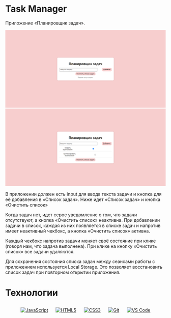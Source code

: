 # Task Manager

Приложение «Планировщик задач».

<img src="./assets/images/task_manager1.png" alt="swapi_api" />
<img src="./assets/images/task_manager2.png" alt="swapi_api" />

В приложении должен есть input для ввода текста задачи и кнопка для её добавления в «Список задач». Ниже идет «Список задач» и кнопка «Очистить список»

Когда задач нет, идет серое уведомление о том, что задачи отсутствуют, а кнопка «Очистить список» неактивна. При добавлении задачи в список, каждая из них появляется в списке задач и напротив имеет неактивный чекбокс, а кнопка «Очистить список» активна.

Каждый чекбокс напротив задачи меняет своё состояние при клике (говоря нам, что задача выполнена).
При клике на кнопку «Очистить список» все задачи удаляются.

Для сохранения состояния списка задач между сеансами работы с приложением используется Local Storage. Это позволяет восстановить список задач при повторном открытии приложения.

# Технологии

<div align="center">  
<a href="https://www.javascript.com/" target="_blank"><img style="margin: 10px" src="https://profilinator.rishav.dev/skills-assets/javascript-original.svg" alt="JavaScript" height="50" /></a> 
<a href="https://en.wikipedia.org/wiki/HTML5" target="_blank"><img style="margin: 10px" src="https://profilinator.rishav.dev/skills-assets/html5-original-wordmark.svg" alt="HTML5" height="50" /></a>   
<a href="https://www.w3schools.com/css/" target="_blank"><img style="margin: 10px" src="https://profilinator.rishav.dev/skills-assets/css3-original-wordmark.svg" alt="CSS3" height="50" /></a>  
<a href="https://github.com/" target="_blank"><img style="margin: 10px" src="https://profilinator.rishav.dev/skills-assets/git-scm-icon.svg" alt="Git" height="50" /></a>  
<a href="https://code.visualstudio.com/" target="_blank"><img style="margin: 10px" src="https://raw.githubusercontent.com/danielcranney/readme-generator/main/public/icons/skills/visualstudiocode.svg" alt="VS Code" height="50" /></a>
